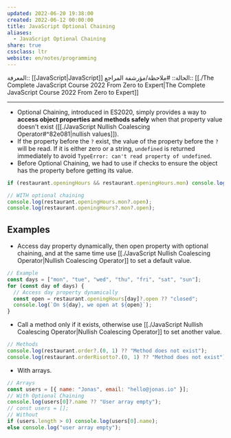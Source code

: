 ```yaml
---
updated: 2022-06-20 19:38:00
created: 2022-06-12 00:00:00
title: JavaScript Optional Chaining
aliases:
  - JavaScript Optional Chaining
share: true
cssclass: ltr
website: en/notes/programming
---
```


المعرفة:: [[JavaScript|JavaScript]]
الحالة:: #ملاحظة/مؤرشفة
المراجع:: [[./The Complete JavaScript Course 2022 From Zero to Expert|The Complete JavaScript Course 2022 From Zero to Expert]]

---

- Optional Chaining, introduced in ES2020, simply provides a way to **access object properties and methods safely** when that property value doesn't exist ([[./JavaScript Nullish Coalescing Operator#^82e081|nullish values]]).
- If the property before the `?` exist, the value of the property before the `?` will be read. If it is either zero or a string, `undefined` is returned immediately to avoid `TypeError: can't read property of undefined`.
- Before Optional Chaining, we had to use if checks to ensure the object has the property before getting its value.

```js
if (restaurant.openingHours && restaurant.openingHours.mon) console.log(restaurant.openingHours.mon.open);

// WITH optional chaining
console.log(restaurant.openingHours.mon?.open);
console.log(restaurant.openingHours?.mon?.open);
```

## Examples

- Access day property dynamically, then open property with optional chaining, and at the same time use [[./JavaScript Nullish Coalescing Operator|Nullish Coalescing Operator]] to set a default value.

```js
// Example
const days = ["mon", "tue", "wed", "thu", "fri", "sat", "sun"];
for (const day of days) {
  // Access day property dynamically
  const open = restaurant.openingHours[day]?.open ?? "closed";
  console.log(`On ${day}, we open at ${open}`);
}
```

- Call a method only if it exists, otherwise use [[./JavaScript Nullish Coalescing Operator|Nullish Coalescing Operator]] to set another value.

```js
// Methods
console.log(restaurant.order?.(0, 1) ?? "Method does not exist");
console.log(restaurant.orderRisotto?.(0, 1) ?? "Method does not exist");
```

- With arrays.

```js
// Arrays
const users = [{ name: "Jonas", email: "hello@jonas.io" }];
// With Optional Chaining
console.log(users[0]?.name ?? "User array empty");
// const users = [];
// Without
if (users.length > 0) console.log(users[0].name);
else console.log("user array empty");
```
